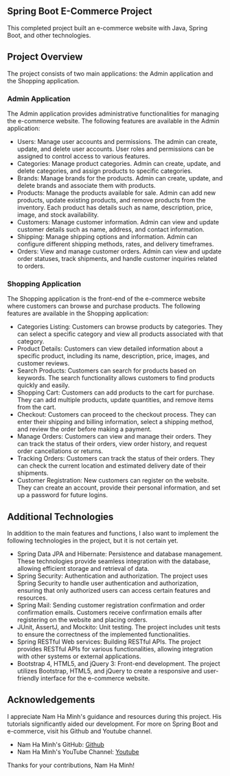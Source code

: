 ## Spring Boot E-Commerce Project

This completed project built an e-commerce website with Java, Spring Boot, and other technologies.

## Project Overview

The project consists of two main applications: the Admin application and the Shopping application.

### Admin Application

The Admin application provides administrative functionalities for managing the e-commerce website. The following features are available in the Admin application:

- Users: Manage user accounts and permissions. The admin can create, update, and delete user accounts. User roles and permissions can be assigned to control access to various features.
- Categories: Manage product categories. Admin can create, update, and delete categories, and assign products to specific categories.
- Brands: Manage brands for the products. Admin can create, update, and delete brands and associate them with products.
- Products: Manage the products available for sale. Admin can add new products, update existing products, and remove products from the inventory. Each product has details such as name, description, price, image, and stock availability.
- Customers: Manage customer information. Admin can view and update customer details such as name, address, and contact information.
- Shipping: Manage shipping options and information. Admin can configure different shipping methods, rates, and delivery timeframes.
- Orders: View and manage customer orders. Admin can view and update order statuses, track shipments, and handle customer inquiries related to orders.

### Shopping Application

The Shopping application is the front-end of the e-commerce website where customers can browse and purchase products. The following features are available in the Shopping application:

- Categories Listing: Customers can browse products by categories. They can select a specific category and view all products associated with that category.
- Product Details: Customers can view detailed information about a specific product, including its name, description, price, images, and customer reviews.
- Search Products: Customers can search for products based on keywords. The search functionality allows customers to find products quickly and easily.
- Shopping Cart: Customers can add products to the cart for purchase. They can add multiple products, update quantities, and remove items from the cart.
- Checkout: Customers can proceed to the checkout process. They can enter their shipping and billing information, select a shipping method, and review the order before making a payment.
- Manage Orders: Customers can view and manage their orders. They can track the status of their orders, view order history, and request order cancellations or returns.
- Tracking Orders: Customers can track the status of their orders. They can check the current location and estimated delivery date of their shipments.
- Customer Registration: New customers can register on the website. They can create an account, provide their personal information, and set up a password for future logins.

## Additional Technologies

In addition to the main features and functions, I also want to implement the following technologies in the project, but it is not certain yet.

- Spring Data JPA and Hibernate: Persistence and database management. These technologies provide seamless integration with the database, allowing efficient storage and retrieval of data.
- Spring Security: Authentication and authorization. The project uses Spring Security to handle user authentication and authorization, ensuring that only authorized users can access certain features and resources.
- Spring Mail: Sending customer registration confirmation and order confirmation emails. Customers receive confirmation emails after registering on the website and placing orders.
- JUnit, AssertJ, and Mockito: Unit testing. The project includes unit tests to ensure the correctness of the implemented functionalities.
- Spring RESTful Web services: Building RESTful APIs. The project provides RESTful APIs for various functionalities, allowing integration with other systems or external applications.
- Bootstrap 4, HTML5, and jQuery 3: Front-end development. The project utilizes Bootstrap, HTML5, and jQuery to create a responsive and user-friendly interface for the e-commerce website.

## Acknowledgements

I appreciate Nam Ha Minh's guidance and resources during this project. His tutorials significantly aided our development. For more on Spring Boot and e-commerce, visit his Github and Youtube channel.

- Nam Ha Minh's GitHub: [Github](https://github.com/namhaminh)
- Nam Ha Minh's YouTube Channel: [Youtube](https://www.youtube.com/@CodeJava)

Thanks for your contributions, Nam Ha Minh!




